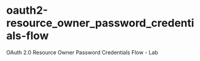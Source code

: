 # oauth2-resource_owner_password_credentials-flow
OAuth 2.0 Resource Owner Password Credentials Flow - Lab
